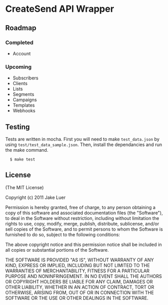 # CreateSend API Wrapper

## Roadmap

### Completed

* Account

### Upcoming

* Subscribers
* Clients
* Lists
* Segments
* Campaigns
* Templates
* Webhooks

## Testing

Tests are written in mocha. First you will need to make `test_data.json` by using
`test/test_data_sample.json`. Then, install the dependancies and run the make command.

      $ make test

## License

(The MIT License)

Copyright (c) 2011 Jake Luer

Permission is hereby granted, free of charge, to any person obtaining a copy
of this software and associated documentation files (the "Software"), to deal
in the Software without restriction, including without limitation the rights
to use, copy, modify, merge, publish, distribute, sublicense, and/or sell
copies of the Software, and to permit persons to whom the Software is
furnished to do so, subject to the following conditions:

The above copyright notice and this permission notice shall be included in
all copies or substantial portions of the Software.

THE SOFTWARE IS PROVIDED "AS IS", WITHOUT WARRANTY OF ANY KIND, EXPRESS OR
IMPLIED, INCLUDING BUT NOT LIMITED TO THE WARRANTIES OF MERCHANTABILITY,
FITNESS FOR A PARTICULAR PURPOSE AND NONINFRINGEMENT. IN NO EVENT SHALL THE
AUTHORS OR COPYRIGHT HOLDERS BE LIABLE FOR ANY CLAIM, DAMAGES OR OTHER
LIABILITY, WHETHER IN AN ACTION OF CONTRACT, TORT OR OTHERWISE, ARISING FROM,
OUT OF OR IN CONNECTION WITH THE SOFTWARE OR THE USE OR OTHER DEALINGS IN
THE SOFTWARE.